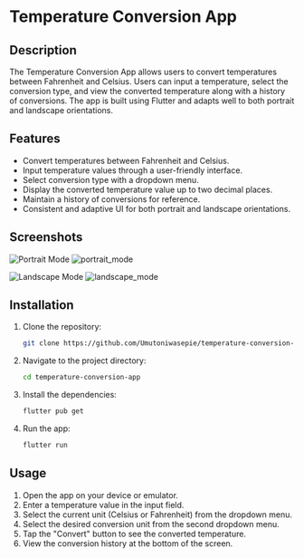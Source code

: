 # Temperature Conversion App

## Description

The Temperature Conversion App allows users to convert temperatures between Fahrenheit and Celsius. Users can input a temperature, select the conversion type, and view the converted temperature along with a history of conversions. The app is built using Flutter and adapts well to both portrait and landscape orientations.

## Features

- Convert temperatures between Fahrenheit and Celsius.
- Input temperature values through a user-friendly interface.
- Select conversion type with a dropdown menu.
- Display the converted temperature value up to two decimal places.
- Maintain a history of conversions for reference.
- Consistent and adaptive UI for both portrait and landscape orientations.

## Screenshots

![Portrait Mode](screenshots/portrait_mode.png)
![portrait_mode](https://github.com/user-attachments/assets/e34656ff-9214-4df0-99d5-70dfe92c1780)

![Landscape Mode](screenshots/landscape_mode.png)
![landscape_mode](https://github.com/user-attachments/assets/422b0c2b-cbd1-432f-bf8e-28e0f1e5554b)


## Installation

1. Clone the repository:
    ```sh
    git clone https://github.com/Umutoniwasepie/temperature-conversion-app.git
    ```
2. Navigate to the project directory:
    ```sh
    cd temperature-conversion-app
    ```
3. Install the dependencies:
    ```sh
    flutter pub get
    ```
4. Run the app:
    ```sh
    flutter run
    ```

## Usage

1. Open the app on your device or emulator.
2. Enter a temperature value in the input field.
3. Select the current unit (Celsius or Fahrenheit) from the dropdown menu.
4. Select the desired conversion unit from the second dropdown menu.
5. Tap the "Convert" button to see the converted temperature.
6. View the conversion history at the bottom of the screen.
